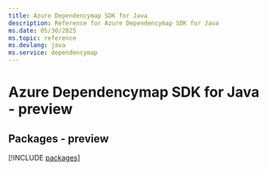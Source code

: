 ```yaml
---
title: Azure Dependencymap SDK for Java
description: Reference for Azure Dependencymap SDK for Java
ms.date: 05/30/2025
ms.topic: reference
ms.devlang: java
ms.service: dependencymap
---
```

# Azure Dependencymap SDK for Java - preview
## Packages - preview
[!INCLUDE [packages](dependencymap-index.md)]
